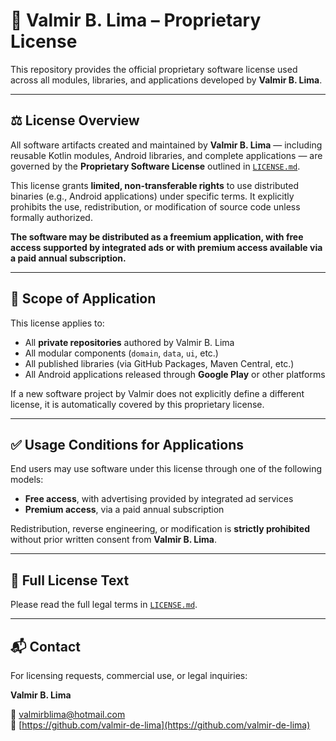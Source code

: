 # 📄 **Valmir B. Lima – Proprietary License**

This repository provides the official proprietary software license used across all modules, libraries, and applications developed by **Valmir B. Lima**.

---

## ⚖️ License Overview

All software artifacts created and maintained by **Valmir B. Lima** — including reusable Kotlin modules, Android libraries, and complete applications — are governed by the **Proprietary Software License** outlined in [`LICENSE.md`](./LICENSE.md).

This license grants **limited, non-transferable rights** to use distributed binaries (e.g., Android applications) under specific terms. It explicitly prohibits the use, redistribution, or modification of source code unless formally authorized.  

**The software may be distributed as a freemium application, with free access supported by integrated ads or with premium access available via a paid annual subscription.**

---

## 📌 Scope of Application

This license applies to:

- All **private repositories** authored by Valmir B. Lima  
- All modular components (`domain`, `data`, `ui`, etc.)  
- All published libraries (via GitHub Packages, Maven Central, etc.)  
- All Android applications released through **Google Play** or other platforms  

If a new software project by Valmir does not explicitly define a different license, it is automatically covered by this proprietary license.

---

## ✅ Usage Conditions for Applications

End users may use software under this license through one of the following models:

- **Free access**, with advertising provided by integrated ad services  
- **Premium access**, via a paid annual subscription  

Redistribution, reverse engineering, or modification is **strictly prohibited** without prior written consent from **Valmir B. Lima**.

---

## 📎 Full License Text

Please read the full legal terms in [`LICENSE.md`](./LICENSE.md).

---

## 📬 Contact

For licensing requests, commercial use, or legal inquiries:


**Valmir B. Lima**  

📧 [valmirblima@hotmail.com](mailto:valmirblima@hotmail.com)  
🔗 [https://github.com/valmir-de-lima](https://github.com/valmir-de-lima)
